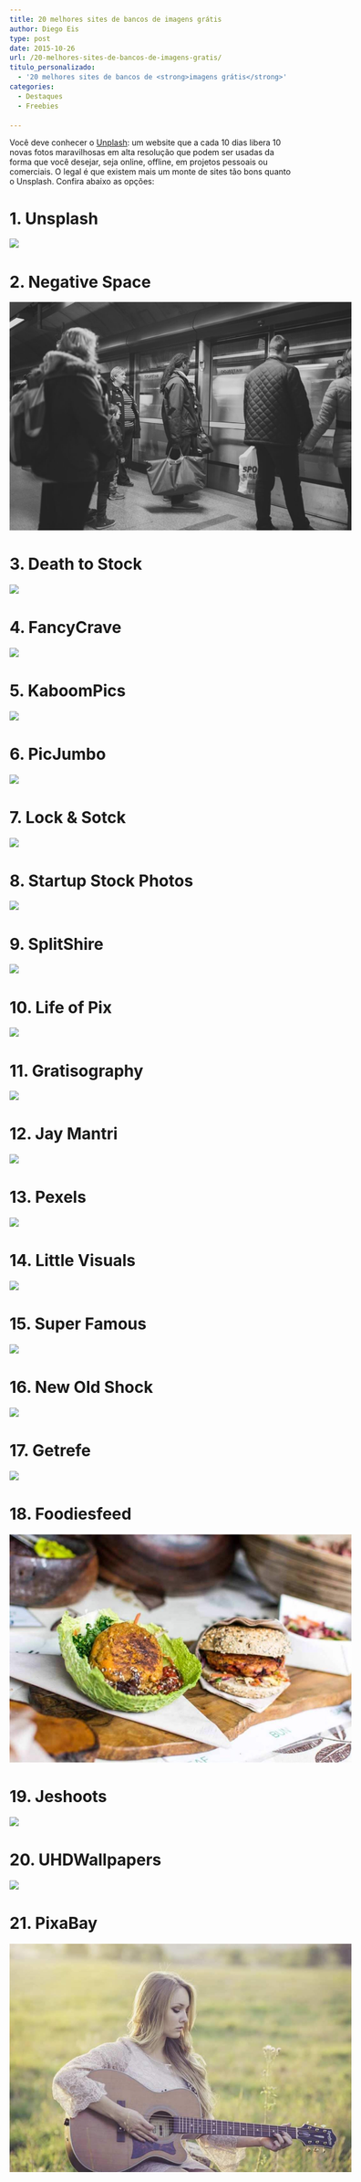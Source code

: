 ```yaml
---
title: 20 melhores sites de bancos de imagens grátis
author: Diego Eis
type: post
date: 2015-10-26
url: /20-melhores-sites-de-bancos-de-imagens-gratis/
titulo_personalizado:
  - '20 melhores sites de bancos de <strong>imagens grátis</strong>'
categories:
  - Destaques
  - Freebies

---
```

Você deve conhecer o [Unplash][1]: um website que a cada 10 dias libera 10 novas fotos maravilhosas em alta resolução que podem ser usadas da forma que você desejar, seja online, offline, em projetos pessoais ou comerciais. O legal é que existem mais um monte de sites tão bons quanto o Unsplash. Confira abaixo as opções:

# 1. Unsplash

[<img style="max-width: 600px;" src="https://images.unsplash.com/photo-1442406964439-e46ab8eff7c4?fit=crop&#038;fm=jpg" />][2]

# 2. Negative Space

[<img style="max-width: 600px;" src="https://raw.githubusercontent.com/diegoeis/tableless-static-images/master/2015/10/lucho-65.jpg" />][3]

# 3. Death to Stock

[<img style="max-width: 600px;" src="http://deathtothestockphoto.com/uploads/Death_to_stock_photography_Vibrant-10-of-10.jpg" />][4]

# 4. FancyCrave

[<img style="max-width: 600px;" src="http://40.media.tumblr.com/7ae5ec1789f201c84a870c24172df382/tumblr_norx4t4Jfx1ted1sho1_1280.jpg" />][5] 

# 5. KaboomPics

[<img style="max-width: 600px;" src="http://kaboompics.com/files/upload/o_19k235hjc1oam1ebq14momunq687_new.jpg" />][6]

# 6. PicJumbo

[<img style="max-width: 600px;" src="https://picjumbo.imgix.net/HNCK9421.jpg?q=40&#038;w=1650&#038;sharp=30" />][7]

# 7. Lock & Sotck

[<img style="max-width: 600px;" src="http://i0.wp.com/lockandstockphotos.com/uploads/2015/09/IMG_1834.jpg?resize=656%2C438" />][8]

# 8. Startup Stock Photos

[<img style="max-width: 600px;" src="http://41.media.tumblr.com/abdb209f1ba6f7729636d5ac4e3a6d47/tumblr_nqx8yumAGD1tubinno1_1280.jpg" />][9]

# 9. SplitShire

[<img style="max-width: 600px;" src="https://photos-1.dropbox.com/t/2/AABIg6loJfRmDWLAesh0cfBbbi4PBKsYIkv0p0ojD0X6kA/12/300328033/jpeg/32x32/1/1445313600/0/2/SplitShire-8304.jpg/COHImo8BIAEgAiADIAUgBygCKAc/Nx3Puvf0jHg2sP_pZO4x2LBMsujvrZOs8mVdECSD8j0?size=2048x1536&#038;size_mode=2" />][10]

# 10. Life of Pix

[<img style="max-width: 600px;" src="http://cdn2.hubspot.net/hub/53/file-2455902655-jpg/Life-of-Pix.jpg?t=1445306066838&#038;width=669" />][11]

# 11. Gratisography

[<img style="max-width: 600px;" src="http://www.gratisography.com/pictures/243_1.jpg" />][12]

# 12. Jay Mantri

[<img style="max-width: 600px;" src="http://41.media.tumblr.com/76e0830e214ebdef7cead2769697035e/tumblr_nsoc5ikBbb1qfirfao1_1280.jpg" />][13]

# 13. Pexels

[<img style="max-width: 600px;" src="https://static.pexels.com/photos/11392/pexels-photo-11392-large.jpeg" />][14]

# 14. Little Visuals

[<img style="max-width: 600px;" src="http://41.media.tumblr.com/015a96c40e2f80a56dacfbcbd3b197f0/tumblr_n1gayrieM81sdyj9lo1_1280.jpg" />][15]

# 15. Super Famous

[<img style="max-width: 600px;" src="http://payload337.cargocollective.com/1/17/574234/9042465/DSC_1007_1250.JPG" />][16]

# 16. New Old Shock

[<img style="max-width: 600px;" src="http://36.media.tumblr.com/7997b02f0dd35b2fcef1faecaa9cc997/tumblr_nvup8lfZA21sfie3io1_1280.jpg" />][17]

# 17. Getrefe

[<img style="max-width: 600px;" src="http://40.media.tumblr.com/faec718628501e1a3712f107e13a8d21/tumblr_nvxsohGoIB1slhhf0o1_1280.jpg" />][18]

# 18. Foodiesfeed

[<img style="max-width: 600px;" src="https://raw.githubusercontent.com/diegoeis/tableless-static-images/master/2015/10/foodiesfeed.jpg" />][19]

# 19. Jeshoots

[<img style="max-width: 600px;" src="http://jeshoots.com/uploads/2015/10/IMG_2603b-773x515.jpg" />][20]

# 20. UHDWallpapers

[<img style="max-width: 600px;" src="https://4.bp.blogspot.com/-zDVbBavjDEk/U5c1IJyMfgI/AAAAAAAA9f4/KzCPs2p4JPk/s0/Spinning+the+light+at+sunset_image.jpg" />][21]

# 21. PixaBay

[<img style="max-width: 600px;" src="https://raw.githubusercontent.com/diegoeis/tableless-static-images/master/2015/10/pixabay.jpg" />][22]

 [1]: https://unsplash.com
 [2]: http://unsplash.com/
 [3]: http://negativespace.co
 [4]: http://deathtothestockphoto.com
 [5]: http://fancycrave.com
 [6]: http://kaboompics.com/
 [7]: https://picjumbo.com
 [8]: http://lockandstockphotos.com
 [9]: http://startupstockphotos.com
 [10]: http://www.splitshire.com
 [11]: http://www.lifeofpix.com/
 [12]: http://www.gratisography.com
 [13]: http://jaymantri.com
 [14]: https://www.pexels.com
 [15]: http://littlevisuals.co
 [16]: http://images.superfamous.com
 [17]: http://nos.twnsnd.co
 [18]: http://getrefe.tumblr.com
 [19]: http://foodiesfeed.com/
 [20]: http://jeshoots.com/
 [21]: http://www.uhdwallpapers.org/p/creative-commons-images.html
 [22]: https://pixabay.com/